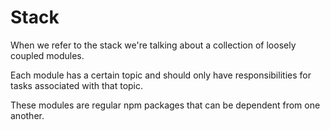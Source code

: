 # Stack

When we refer to the stack we're talking about a collection of loosely coupled modules.

Each module has a certain topic and should only have responsibilities for tasks associated with that topic.

These modules are regular npm packages that can be dependent from one another.